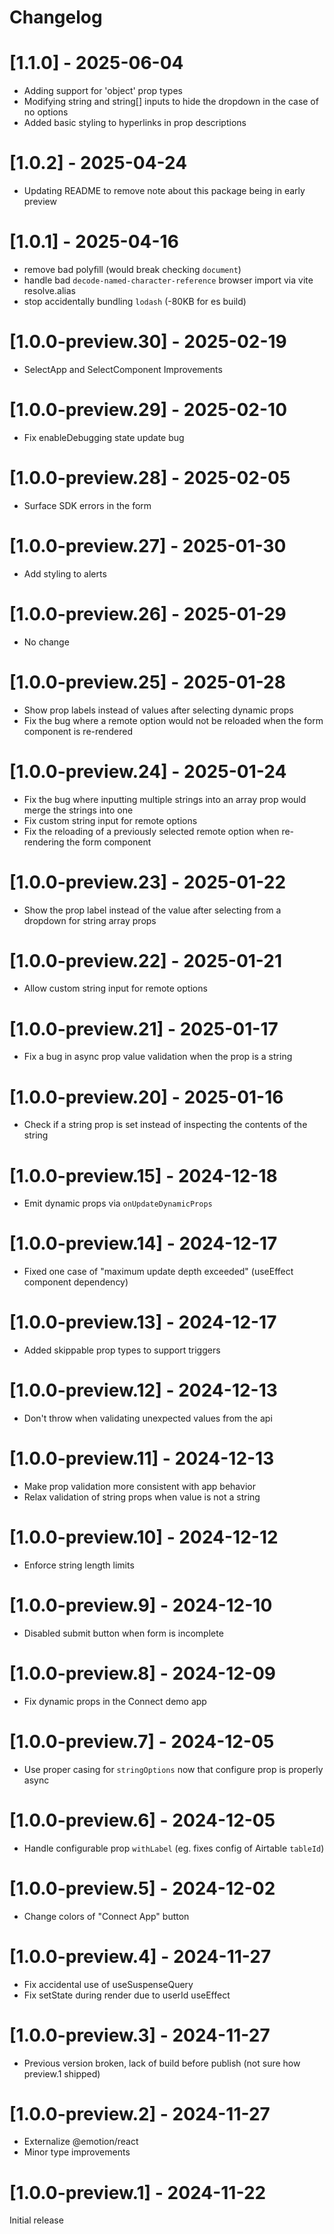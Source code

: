 <!-- markdownlint-disable MD024 -->

# Changelog

# [1.1.0] - 2025-06-04

- Adding support for 'object' prop types
- Modifying string and string[] inputs to hide the dropdown in the case of no options
- Added basic styling to hyperlinks in prop descriptions

# [1.0.2] - 2025-04-24

- Updating README to remove note about this package being in early preview

# [1.0.1] - 2025-04-16

- remove bad polyfill (would break checking `document`)
- handle bad `decode-named-character-reference` browser import via vite resolve.alias
- stop accidentally bundling `lodash` (-80KB for es build)

# [1.0.0-preview.30] - 2025-02-19

- SelectApp and SelectComponent Improvements

# [1.0.0-preview.29] - 2025-02-10

- Fix enableDebugging state update bug

# [1.0.0-preview.28] - 2025-02-05

- Surface SDK errors in the form

# [1.0.0-preview.27] - 2025-01-30

- Add styling to alerts

# [1.0.0-preview.26] - 2025-01-29

- No change

# [1.0.0-preview.25] - 2025-01-28

- Show prop labels instead of values after selecting dynamic props
- Fix the bug where a remote option would not be reloaded when the form component is re-rendered

# [1.0.0-preview.24] - 2025-01-24

- Fix the bug where inputting multiple strings into an array prop would merge the strings into one
- Fix custom string input for remote options
- Fix the reloading of a previously selected remote option when re-rendering the form component

# [1.0.0-preview.23] - 2025-01-22

- Show the prop label instead of the value after selecting from a dropdown for string array props

# [1.0.0-preview.22] - 2025-01-21

- Allow custom string input for remote options

# [1.0.0-preview.21] - 2025-01-17

- Fix a bug in async prop value validation when the prop is a string

# [1.0.0-preview.20] - 2025-01-16

- Check if a string prop is set instead of inspecting the contents of the string

# [1.0.0-preview.15] - 2024-12-18

- Emit dynamic props via `onUpdateDynamicProps`

# [1.0.0-preview.14] - 2024-12-17

- Fixed one case of "maximum update depth exceeded" (useEffect component dependency)

# [1.0.0-preview.13] - 2024-12-17

- Added skippable prop types to support triggers

# [1.0.0-preview.12] - 2024-12-13

- Don't throw when validating unexpected values from the api

# [1.0.0-preview.11] - 2024-12-13

- Make prop validation more consistent with app behavior
- Relax validation of string props when value is not a string

# [1.0.0-preview.10] - 2024-12-12

- Enforce string length limits

# [1.0.0-preview.9] - 2024-12-10

- Disabled submit button when form is incomplete

# [1.0.0-preview.8] - 2024-12-09

- Fix dynamic props in the Connect demo app

# [1.0.0-preview.7] - 2024-12-05

- Use proper casing for `stringOptions` now that configure prop is properly async

# [1.0.0-preview.6] - 2024-12-05

- Handle configurable prop `withLabel` (eg. fixes config of Airtable `tableId`)

# [1.0.0-preview.5] - 2024-12-02

- Change colors of "Connect App" button

# [1.0.0-preview.4] - 2024-11-27

- Fix accidental use of useSuspenseQuery
- Fix setState during render due to userId useEffect

# [1.0.0-preview.3] - 2024-11-27

- Previous version broken, lack of build before publish (not sure how preview.1 shipped)

# [1.0.0-preview.2] - 2024-11-27

- Externalize @emotion/react
- Minor type improvements

# [1.0.0-preview.1] - 2024-11-22

Initial release
